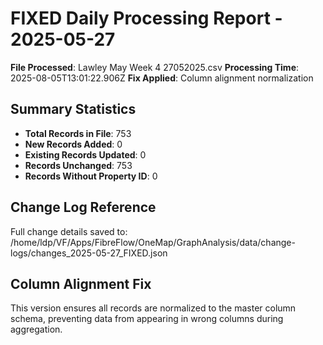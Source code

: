 # FIXED Daily Processing Report - 2025-05-27

**File Processed**: Lawley May Week 4 27052025.csv
**Processing Time**: 2025-08-05T13:01:22.906Z
**Fix Applied**: Column alignment normalization

## Summary Statistics

- **Total Records in File**: 753
- **New Records Added**: 0
- **Existing Records Updated**: 0
- **Records Unchanged**: 753
- **Records Without Property ID**: 0


## Change Log Reference

Full change details saved to: /home/ldp/VF/Apps/FibreFlow/OneMap/GraphAnalysis/data/change-logs/changes_2025-05-27_FIXED.json

## Column Alignment Fix

This version ensures all records are normalized to the master column schema,
preventing data from appearing in wrong columns during aggregation.
